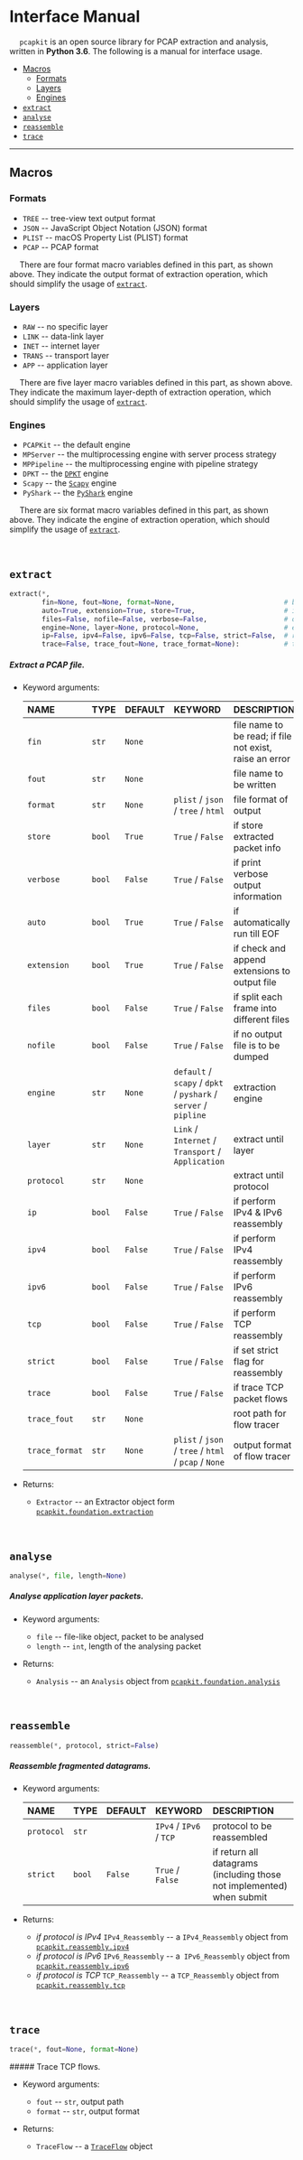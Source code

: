 # Interface Manual

&emsp; `pcapkit` is an open source library for PCAP extraction and analysis, written in __Python 3.6__. The following is a manual for interface usage.

 - [Macros](#macros)
    * [Formats](#formats)
    * [Layers](#layers)
    * [Engines](#engines)
 - [`extract`](#extract)
 - [`analyse`](#analyse)
 - [`reassemble`](#reassemble)
 - [`trace`](#trace)

---

## Macros

### Formats

 - `TREE` -- tree-view text output format
 - `JSON` -- JavaScript Object Notation (JSON) format
 - `PLIST` -- macOS Property List (PLIST) format
 - `PCAP` -- PCAP format

&emsp; There are four format macro variables defined in this part, as shown above. They indicate the output format of extraction operation, which should simplify the usage of [`extract`](#extract).

### Layers

 - `RAW` -- no specific layer
 - `LINK` -- data-link layer
 - `INET` -- internet layer
 - `TRANS` -- transport layer
 - `APP` -- application layer

&emsp; There are five layer macro variables defined in this part, as shown above. They indicate the maximum layer-depth of extraction operation, which should simplify the usage of [`extract`](#extract).

### Engines

 - `PCAPKit` -- the default engine
 - `MPServer` -- the multiprocessing engine with server process strategy
 - `MPPipeline` -- the multiprocessing engine with pipeline strategy
 - `DPKT` -- the [`DPKT`](https://github.com/kbandla/dpkt) engine
 - `Scapy` -- the [`Scapy`](https://scapy.net) engine
 - `PyShark` -- the [`PyShark`](https://kiminewt.github.io/pyshark/) engine

&emsp; There are six format macro variables defined in this part, as shown above. They indicate the engine of extraction operation, which should simplify the usage of [`extract`](#extract).

&nbsp;

## `extract`

```python
extract(*,
        fin=None, fout=None, format=None,                           # basic settings
        auto=True, extension=True, store=True,                      # internal settings
        files=False, nofile=False, verbose=False,                   # output settings
        engine=None, layer=None, protocol=None,                     # extraction settings
        ip=False, ipv4=False, ipv6=False, tcp=False, strict=False,  # reassembly settings
        trace=False, trace_fout=None, trace_format=None):           # trace settings
```

##### Extract a PCAP file.

 - Keyword arguments:

    | NAME           | TYPE   | DEFAULT | KEYWORD                                                         | DESCRIPTION                                             |
    | :------------- | :----- | :------ | :-------------------------------------------------------------- | :------------------------------------------------------ |
    | `fin`          | `str`  | `None`  |                                                                 | file name to be read; if file not exist, raise an error |
    | `fout`         | `str`  | `None`  |                                                                 | file name to be written                                 |
    | `format`       | `str`  | `None`  | `plist` / `json` / `tree` / `html`                              | file format of output                                   |
    | `store`        | `bool` | `True`  | `True` / `False`                                                | if store extracted packet info                          |
    | `verbose`      | `bool` | `False` | `True` / `False`                                                | if print verbose output information                     |
    | `auto`         | `bool` | `True`  | `True` / `False`                                                | if automatically run till EOF                           |
    | `extension`    | `bool` | `True`  | `True` / `False`                                                | if check and append extensions to output file           |
    | `files`        | `bool` | `False` | `True` / `False`                                                | if split each frame into different files                |
    | `nofile`       | `bool` | `False` | `True` / `False`                                                | if no output file is to be dumped                       |
    | `engine`       | `str`  | `None`  | `default` / `scapy` / `dpkt` / `pyshark` / `server` / `pipline` | extraction engine                                       |
    | `layer`        | `str`  | `None`  | `Link` / `Internet` / `Transport` / `Application`               | extract until layer                                     |
    | `protocol`     | `str`  | `None`  |                                                                 | extract until protocol                                  |
    | `ip`           | `bool` | `False` | `True` / `False`                                                | if perform IPv4 & IPv6 reassembly                       |
    | `ipv4`         | `bool` | `False` | `True` / `False`                                                | if perform IPv4 reassembly                              |
    | `ipv6`         | `bool` | `False` | `True` / `False`                                                | if perform IPv6 reassembly                              |
    | `tcp`          | `bool` | `False` | `True` / `False`                                                | if perform TCP reassembly                               |
    | `strict`       | `bool` | `False` | `True` / `False`                                                | if set strict flag for reassembly                       |
    | `trace`        | `bool` | `False` | `True` / `False`                                                | if trace TCP packet flows                               |
    | `trace_fout`   | `str`  | `None`  |                                                                 | root path for flow tracer                               |
    | `trace_format` | `str`  | `None`  | `plist` / `json` / `tree` / `html` / `pcap` / `None`            | output format of flow tracer                            |

 - Returns:
    * `Extractor` -- an Extractor object form [`pcapkit.foundation.extraction`](https://github.com/JarryShaw/PyPCAPKit/tree/master/src/foundation#extraction)

&nbsp;

## `analyse`

```python
analyse(*, file, length=None)
```

##### Analyse application layer packets.

 - Keyword arguments:
    * `file` -- file-like object, packet to be analysed
    * `length` -- `int`, length of the analysing packet

 - Returns:
    * `Analysis` -- an `Analysis` object from [`pcapkit.foundation.analysis`](https://github.com/JarryShaw/PyPCAPKit/tree/master/src/foundation#analysis)

&nbsp;

## `reassemble`

```python
reassemble(*, protocol, strict=False)
```

##### Reassemble fragmented datagrams.

 - Keyword arguments:

    | NAME       | TYPE   | DEFAULT | KEYWORD                 | DESCRIPTION                                                           |
    | :--------- | :----- | :------ | :---------------------- | :-------------------------------------------------------------------- |
    | `protocol` | `str`  |         | `IPv4` / `IPv6` / `TCP` | protocol to be reassembled                                            |
    | `strict`   | `bool` | `False` | `True` / `False`        | if return all datagrams (including those not implemented) when submit |

 - Returns:
    * *if protocol is IPv4* `IPv4_Reassembly` -- a `IPv4_Reassembly` object from [`pcapkit.reassembly.ipv4`](https://github.com/JarryShaw/PyPCAPKit/tree/master/src/reassembly#ipv4_reassembly)
    * *if protocol is IPv6* `IPv6_Reassembly` -- a` IPv6_Reassembly` object from [`pcapkit.reassembly.ipv6`](https://github.com/JarryShaw/PyPCAPKit/tree/master/src/reassembly#ipv6_reassembly)
    * *if protocol is TCP* `TCP_Reassembly` -- a `TCP_Reassembly` object from [`pcapkit.reassembly.tcp`](https://github.com/JarryShaw/PyPCAPKit/tree/master/src/reassembly#tcp_reassembly)

&nbsp;

## `trace`

```python
trace(*, fout=None, format=None)
```

##### Trace TCP flows.

 - Keyword arguments:
    * `fout` -- `str`, output path
    * `format` -- `str`, output format

 - Returns:
    * `TraceFlow` -- a [`TraceFlow`](https://github.com/JarryShaw/PyPCAPKit/tree/master/src/foundation#class-traceflow) object
